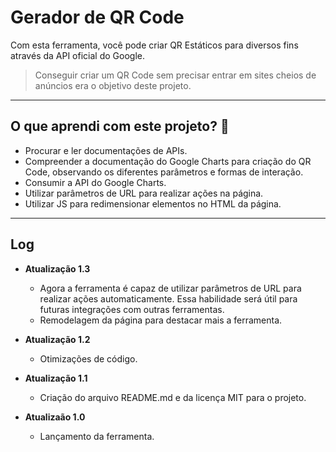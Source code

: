 # Gerador de QR Code
Com esta ferramenta, você pode criar QR Estáticos para diversos fins através da API oficial do Google.

> Conseguir criar um QR Code sem precisar entrar em sites cheios de anúncios era o objetivo deste projeto.

- - -

## O que aprendi com este projeto? 🎯
- Procurar e ler documentações de APIs.
- Compreender a documentação do Google Charts para criação do QR Code, observando os diferentes parâmetros e formas de interação.
- Consumir a API do Google Charts.
- Utilizar parâmetros de URL para realizar ações na página.
- Utilizar JS para redimensionar elementos no HTML da página.

- - -

## Log
- **Atualização 1.3**
    - Agora a ferramenta é capaz de utilizar parâmetros de URL para realizar ações automaticamente. Essa habilidade será útil para futuras integrações com outras ferramentas.
    - Remodelagem da página para destacar mais a ferramenta.

- **Atualização 1.2**
    - Otimizações de código.

- **Atualização 1.1**
    - Criação do arquivo README.md e da licença MIT para o projeto.

- **Atualizaão 1.0**
    - Lançamento da ferramenta.